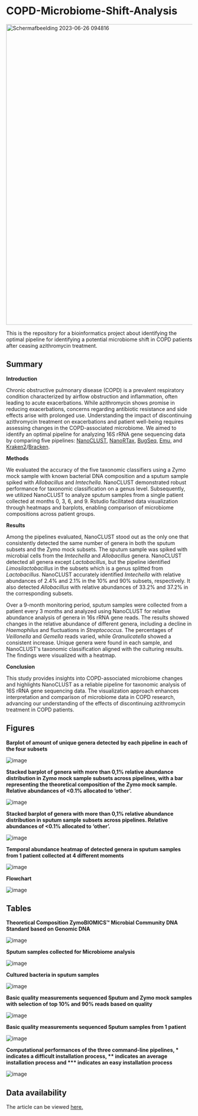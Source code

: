 # COPD-Microbiome-Shift-Analysis
<img width="812" alt="Schermafbeelding 2023-06-26 094816" src="https://github.com/BirgitRijvers/COPD-Microbiome-Shift-Analysis/assets/126883391/f9d588e3-00bc-44ef-9e92-4a86a8ca9d5a">



This is the repository for a bioinformatics project about identifying the optimal pipeline for identifying a potential microbiome shift in COPD patients after ceasing azithromycin treatment.

## Summary
**Introduction** 

Chronic obstructive pulmonary disease (COPD) is a prevalent respiratory condition characterized by airflow obstruction and inflammation, often leading to acute exacerbations. While azithromycin shows promise in reducing exacerbations, concerns regarding antibiotic resistance and side effects arise with prolonged use. Understanding the impact of discontinuing azithromycin treatment on exacerbations and patient well-being requires assessing changes in the COPD-associated microbiome. We aimed to identify an optimal pipeline for analyzing 16S rRNA gene sequencing data by comparing five pipelines: [NanoCLUST](https://github.com/genomicsITER/NanoCLUST), [NanoRTax](https://github.com/genomicsITER/NanoRTax), [BugSeq](https://bugseq.com/), [Emu](https://gitlab.com/treangenlab/emu), and [Kraken2](https://github.com/DerrickWood/kraken2/tree/master)/[Bracken](https://github.com/jenniferlu717/Bracken). 

**Methods**

We evaluated the accuracy of the five taxonomic classifiers using a Zymo mock sample with known bacterial DNA composition and a sputum sample spiked with *Allobacillus* and *Imtechella*. NanoCLUST demonstrated robust performance for taxonomic classification on a genus level. Subsequently, we utilized NanoCLUST to analyze sputum samples from a single patient collected at months 0, 3, 6, and 9. Rstudio facilitated data visualization through heatmaps and barplots, enabling comparison of microbiome compositions across patient groups. 

**Results**

Among the pipelines evaluated, NanoCLUST stood out as the only one that consistently detected the same number of genera in both the sputum subsets and the Zymo mock subsets. The sputum sample was spiked with microbial cells from the *Imtechella* and *Allobacillus* genera. NanoCLUST detected all genera except *Lactobacillus*, but the pipeline identified *Limosilactobacillus* in the subsets which is a genus splitted from *Lactobacillus*. NanoCLUST accurately identified *Imtechella* with relative abundances of 2.4% and 2.1% in the 10% and 90% subsets, respectively. It also detected *Allobacillus* with relative abundances of 33.2% and 37.2% in the corresponding subsets.

Over a 9-month monitoring period, sputum samples were collected from a patient every 3 months and analyzed using NanoCLUST for relative abundance analysis of genera in 16s rRNA gene reads. The results showed changes in the relative abundance of different genera, including a decline in _Haemophilus_ and fluctuations in _Streptococcus_. The percentages of _Veillonella_ and _Gemella_ reads varied, while _Granulicatella_ showed a consistent increase. Unique genera were found in each sample, and NanoCLUST's taxonomic classification aligned with the culturing results. The findings were visualized with a heatmap.

**Conclusion**

This study provides insights into COPD-associated microbiome changes and highlights NanoCLUST as a reliable pipeline for taxonomic analysis of 16S rRNA gene sequencing data. The visualization approach enhances interpretation and comparison of microbiome data in COPD research, advancing our understanding of the effects of discontinuing azithromycin treatment in COPD patients. 

## Figures

**Barplot of amount of unique genera detected by each pipeline in each of the four subsets**

![image](https://github.com/BirgitRijvers/COPD-Microbiome-Shift-Analysis/assets/126883391/5ea405b2-db16-4146-a88b-efae8b4bad2c)

**Stacked barplot of genera with more than 0,1% relative abundance distribution in Zymo mock sample subsets across pipelines, with a bar representing the theoretical composition of the Zymo mock sample. Relative abundances of <0.1% allocated to ‘other’.**

![image](https://github.com/BirgitRijvers/COPD-Microbiome-Shift-Analysis/assets/126883391/8f255c07-70d4-40bd-ab45-89c1d29ea3ba)


**Stacked barplot of genera with more than 0,1% relative abundance distribution in sputum sample subsets across pipelines. Relative abundances of <0.1% allocated to ‘other’.**

![image](https://github.com/BirgitRijvers/COPD-Microbiome-Shift-Analysis/assets/126883391/523da54f-1312-4d9e-a72a-5fda038de022)


**Temporal abundance heatmap of detected genera in sputum samples from 1 patient collected at 4 different moments**

![image](https://github.com/BirgitRijvers/COPD-Microbiome-Shift-Analysis/assets/126883391/5677dcba-f037-46f5-8c69-1e545adf4e28)


**Flowchart**

![image](https://github.com/BirgitRijvers/COPD-Microbiome-Shift-Analysis/assets/126883391/afc6b1d9-a542-4ff1-830a-69c0b7274f60)


## Tables
**Theoretical Composition ZymoBIOMICS™ Microbial Community DNA Standard based on Genomic DNA**

![image](https://github.com/BirgitRijvers/COPD-Microbiome-Shift-Analysis/assets/126883391/046fd52c-603f-439c-a3ff-f64bf2c0530d)


**Sputum samples collected for Microbiome analysis**

![image](https://github.com/BirgitRijvers/COPD-Microbiome-Shift-Analysis/assets/126883391/2bdc6f8b-719b-4888-99a5-d40af599de06)

**Cultured bacteria in sputum samples**

![image](https://github.com/BirgitRijvers/COPD-Microbiome-Shift-Analysis/assets/126883391/7e286872-50d7-48ca-8a2b-a938dfac0d52)


**Basic quality measurements sequenced Sputum and Zymo mock samples with selection of top 10% and 90%  reads based on quality**

![image](https://github.com/BirgitRijvers/COPD-Microbiome-Shift-Analysis/assets/126883391/10b630ca-087e-421b-b983-dfa5efb710a5)


**Basic quality measurements sequenced Sputum samples from 1 patient**

![image](https://github.com/BirgitRijvers/COPD-Microbiome-Shift-Analysis/assets/126883391/a8a6287a-1734-4247-a6c8-86773be41d8a)


**Computational performances of the three command-line pipelines, * indicates a difficult installation process, ** indicates an average installation process and *** indicates an easy installation process**

![image](https://github.com/BirgitRijvers/COPD-Microbiome-Shift-Analysis/assets/126883391/5ff5b5f6-f02b-44ce-9e67-aad01e962a31)


## Data availability
The article can be viewed [here.](https://github.com/BirgitRijvers/COPD-Microbiome-Shift-Analysis/blob/main/Scientific%20paper%20COPD%20JGBR%20versie%202.pdf)

